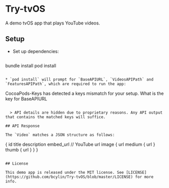 # Try-tvOS

A demo tvOS app that plays YouTube videos.

## Setup

* Set up dependencies:

  ```
bundle install
pod install
```

* `pod install` will prompt for `BaseAPIURL`, `VideosAPIPath` and `FeaturesAPIPath`, which are required to run the app:

  ```
CocoaPods-Keys has detected a keys mismatch for your setup.
What is the key for BaseAPIURL
>
```

  > API details are hidden due to proprietary reasons. Any API output that contains the matched keys will suffice.

## API Response

The `Video` matches a JSON structure as follows:

```
{
  id
  title
  description
  embed_url // YouTube url
  image {
    url
    medium {
      url
    }
    thumb {
      url
    }
  }
}
```

## License

This demo app is released under the MIT license. See [LICENSE](https://github.com/bcylin/Try-tvOS/blob/master/LICENSE) for more info.
